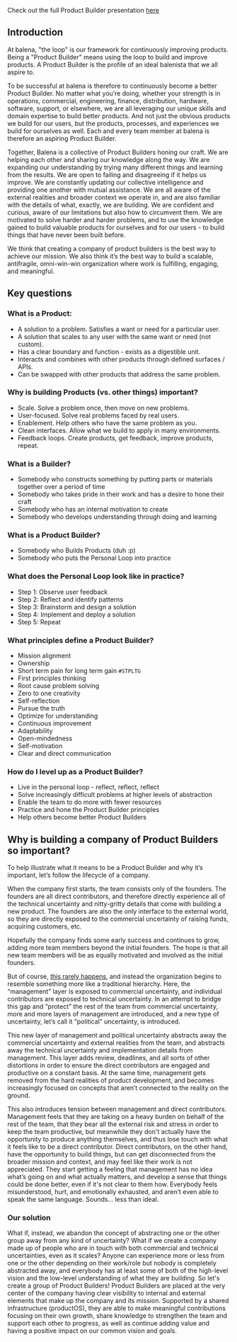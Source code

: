 


Check out the full Product Builder presentation [here](https://drive.google.com/drive/u/1/folders/1lwmYGNp8E6BtwNS8HSgF3SyK4QK_kMK-)

## Introduction
At balena, "the loop" is our framework for continuously improving products. Being a "Product Builder" means using the loop to build and improve products. A Product Builder is the profile of an ideal balenista that we all aspire to. 

To be successful at balena is therefore to continuously become a better Product Builder. No matter what you’re doing, whether your strength is in operations, commercial, engineering, finance, distribution, hardware, software, support, or elsewhere, we are all leveraging our unique skills and domain expertise to build better products. And not just the obvious products we build for our users, but the products, processes, and experiences we build for ourselves as well. Each and every team member at balena is therefore an aspiring Product Builder. 

Together, Balena is a collective of Product Builders honing our craft. We are helping each other and sharing our knowledge along the way. We are expanding our understanding by trying many different things and learning from the results. We are open to failing and disagreeing if it helps us improve. We are constantly updating our collective intelligence and providing one another with mutual assistance. We are all aware of the external realities and broader context we operate in, and are also familiar with the details of what, exactly, we are building. We are confident and curious, aware of our limitations but also how to circumvent them. We are motivated to solve harder and harder problems, and to use the knowledge gained to build valuable products for ourselves and for our users - to build things that have never been built before. 

We think that creating a company of product builders is the best way to achieve our mission. We also think it’s the best way to build a scalable, antifragile, omni-win-win organization where work is fulfilling, engaging, and meaningful. 

## Key questions 
### What is a Product:
* A solution to a problem. Satisfies a want or need for a particular user.
* A solution that scales to any user with the same want or need (not custom). 
* Has a clear boundary and function - exists as a digestible unit. 
* Interacts and combines with other products through defined surfaces / APIs. 
* Can be swapped with other products that address the same problem.

### Why is building Products (vs. other things) important?
* Scale. Solve a problem once, then move on new problems. 
* User-focused. Solve real problems faced by real users. 
* Enablement. Help others who have the same problem as you. 
* Clean interfaces. Allow what we build to apply in many environments. 
* Feedback loops. Create products, get feedback, improve products, repeat.

### What is a Builder? 
* Somebody who constructs something by putting parts or materials together over a period of time
* Somebody who takes pride in their work and has a desire to hone their craft
* Somebody who has an internal motivation to create 
* Somebody who develops understanding through doing and learning

### What is a Product Builder?
* Somebody who Builds Products (duh :p)
* Somebody who puts the Personal Loop into practice  

### What does the Personal Loop look like in practice?
* Step 1: Observe user feedback
* Step 2: Reflect and identify patterns
* Step 3: Brainstorm and design a solution
* Step 4: Implement and deploy a solution
* Step 5: Repeat 

### What principles define a Product Builder?
* Mission alignment
* Ownership
* Short term pain for long term gain  `#STPLTG`
* First principles thinking
* Root cause problem solving
* Zero to one creativity 
* Self-reflection
* Pursue the truth
* Optimize for understanding
* Continuous improvement 
* Adaptability 
* Open-mindedness
* Self-motivation
* Clear and direct communication

### How do I level up as a Product Builder? 
* Live in the personal loop - reflect, reflect, reflect
* Solve increasingly difficult problems at higher levels of abstraction
* Enable the team to do more with fewer resources 
* Practice and hone the Product Builder principles 
* Help others become better Product Builders 


## Why is building a company of Product Builders so important? 

To help illustrate what it means to be a Product Builder and why it’s important, let’s follow the lifecycle of a company. 

When the company first starts, the team consists only of the founders. The founders are all direct contributors, and therefore directly experience all of the technical uncertainty and nitty-gritty details that come with building a new product. The founders are also the only interface to the external world, so they are directly exposed to the commercial uncertainty of raising funds, acquiring customers, etc. 

Hopefully the company finds some early success and continues to grow, adding more team members beyond the initial founders. The hope is that all new team members will be as equally motivated and involved as the initial founders.

But of course, [this rarely happens](https://en.wikipedia.org/wiki/Principal%E2%80%93agent_problem), and instead the organization begins to resemble something more like a traditional hierarchy. Here, the “management” layer is exposed to commercial uncertainty, and individual contributors are exposed to technical uncertainty. In an attempt to bridge this gap and “protect” the rest of the team from commercial uncertainty, more and more layers of management are introduced, and a new type of uncertainty, let’s call it “political” uncertainty, is introduced.

This new layer of management and political uncertainty abstracts away the commercial uncertainty and external realities from the team, and abstracts away the technical uncertainty and implementation details from management. This layer adds review, deadlines, and all sorts of other distortions in order to ensure the direct contributors are engaged and productive on a constant basis. At the same time, management gets removed from the hard realities of product development, and becomes increasingly focused on concepts that aren’t connected to the reality on the ground. 

This also introduces tension between management and direct contributors. Management feels that they are taking on a heavy burden on behalf of the rest of the team, that they bear all the external risk and stress in order to keep the team productive, but meanwhile they don't actually have the opportunity to produce anything themselves, and thus lose touch with what it feels like to be a direct contributor. Direct contributors, on the other hand, have the opportunity to build things, but can get disconnected from the broader mission and context, and may feel like their work is not appreciated. They start getting a feeling that management has no idea what’s going on and what actually matters, and develop a sense that things could be done better, even if it's not clear to them how. Everybody feels misunderstood, hurt, and emotionally exhausted, and aren’t even able to speak the same language. Sounds… less than ideal. 
 
### Our solution
What if, instead, we abandon the concept of abstracting one or the other group away from any kind of uncertainty? What if we create a company made up of people who are in touch with both commercial and technical uncertainties, even as it scales? Anyone can experience more or less from one or the other depending on their work/role but nobody is completely abstracted away, and everybody has at least some of both of the high-level vision and the low-level understanding of what they are building. So let's create a group of Product Builders! Product Builders are placed at the very center of the company having clear visibility to internal and external elements that make up the company and its mission. Supported by a shared infrastructure (productOS), they are able to make meaningful contributions focusing on their own growth, share knowledge to strengthen the team and support each other to progress, as well as continue adding value and having a positive impact on our common vision and goals. 






